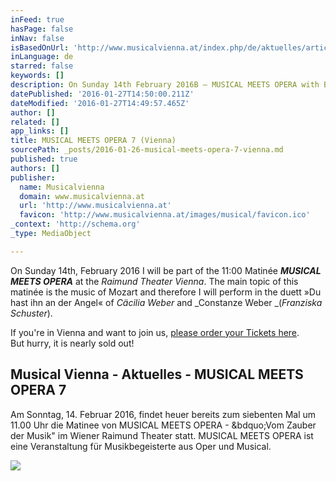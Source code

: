 ```yaml
---
inFeed: true
hasPage: false
inNav: false
isBasedOnUrl: 'http://www.musicalvienna.at/index.php/de/aktuelles/article/205674'
inLanguage: de
starred: false
keywords: []
description: On Sunday 14th February 2016B – MUSICAL MEETS OPERA with Brigitte Oelke
datePublished: '2016-01-27T14:50:00.211Z'
dateModified: '2016-01-27T14:49:57.465Z'
author: []
related: []
app_links: []
title: MUSICAL MEETS OPERA 7 (Vienna)
sourcePath: _posts/2016-01-26-musical-meets-opera-7-vienna.md
published: true
authors: []
publisher:
  name: Musicalvienna
  domain: www.musicalvienna.at
  url: 'http://www.musicalvienna.at'
  favicon: 'http://www.musicalvienna.at/images/musical/favicon.ico'
_context: 'http://schema.org'
_type: MediaObject

---
```

On Sunday 14th, February 2016 I will be part of the 11:00 Matinée **_MUSICAL MEETS OPERA_** at the _Raimund Theater Vienna_. The main topic of this matinée is the music of Mozart and therefore I will perform in the duett »Du hast ihn an der Angel« of _Cäcilia Weber_ and _Constanze Weber _(_Franziska Schuster_).

If you're in Vienna and want to join us, [please order your Tickets here][0].  
But hurry, it is nearly sold out!

<article style=""><h1>Musical Vienna - Aktuelles - MUSICAL MEETS OPERA 7</h1><p>Am Sonntag, 14. Februar 2016, findet heuer bereits zum siebenten Mal um 11.00 Uhr die Matinee von MUSICAL MEETS OPERA - &amp;bdquo;Vom Zauber der Musik" im Wiener Raimund Theater statt. MUSICAL MEETS OPERA ist eine Veranstaltung für Musikbegeisterte aus Oper und Musical.</p><img src="https://s3-us-west-2.amazonaws.com/the-grid-img/p/97b92f3666719d757eec7b82da3a7dce82c36261.jpg" /></article>



[0]: http://www.musicalvienna.at/index.php/de/spielplan/production/205631/tickets